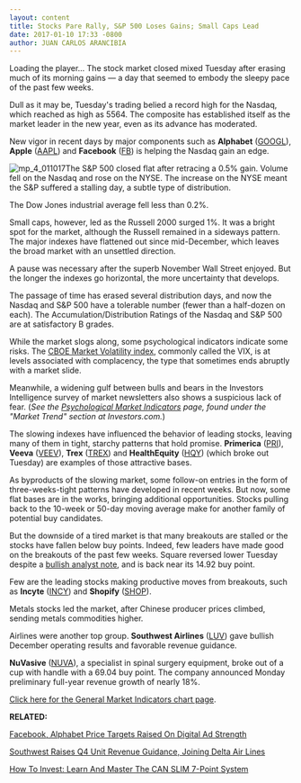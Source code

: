 ```yaml
---
layout: content
title: Stocks Pare Rally, S&P 500 Loses Gains; Small Caps Lead
date: 2017-01-10 17:33 -0800
author: JUAN CARLOS ARANCIBIA
---
```






Loading the player...
The stock market closed mixed Tuesday after erasing much of its morning gains — a day that seemed to embody the sleepy pace of the past few weeks.


Dull as it may be, Tuesday's trading belied a record high for the Nasdaq, which reached as high as 5564. The composite has established itself as the market leader in the new year, even as its advance has moderated.


New vigor in recent days by major components such as **Alphabet** ([GOOGL](https://research.investors.com/quote.aspx?symbol=GOOGL)), **Apple** ([AAPL](https://research.investors.com/quote.aspx?symbol=AAPL)) and **Facebook** ([FB](https://research.investors.com/quote.aspx?symbol=FB)) is helping the Nasdaq gain an edge.


![mp_4_011017](https://www.investors.com/wp-content/uploads/2017/01/MP_4_011017-177x300.png)The S&P 500 closed flat after retracing a 0.5% gain. Volume fell on the Nasdaq and rose on the NYSE. The increase on the NYSE meant the S&P suffered a stalling day, a subtle type of distribution.


The Dow Jones industrial average fell less than 0.2%.


Small caps, however, led as the Russell 2000 surged 1%. It was a bright spot for the market, although the Russell remained in a sideways pattern. The major indexes have flattened out since mid-December, which leaves the broad market with an unsettled direction.


A pause was necessary after the superb November Wall Street enjoyed. But the longer the indexes go horizontal, the more uncertainty that develops.


The passage of time has erased several distribution days, and now the Nasdaq and S&P 500 have a tolerable number (fewer than a half-dozen on each). The Accumulation/Distribution Ratings of the Nasdaq and S&P 500 are at satisfactory B grades.


While the market slogs along, some psychological indicators indicate some risks. The [CBOE Market Volatility index](http://research.investors.com/psychological-market-indicators/chart?type=volatility), commonly called the VIX, is at levels associated with complacency, the type that sometimes ends abruptly with a market slide.


Meanwhile, a widening gulf between bulls and bears in the Investors Intelligence survey of market newsletters also shows a suspicious lack of fear. (*See the [Psychological Market Indicators](http://research.investors.com/psychological-market-indicators/) page, found under the "Market Trend" section at Investors.com.*)


The slowing indexes have influenced the behavior of leading stocks, leaving many of them in tight, starchy patterns that hold promise. **Primerica** ([PRI](https://research.investors.com/quote.aspx?symbol=PRI)), **Veeva** ([VEEV](https://research.investors.com/quote.aspx?symbol=VEEV)), **Trex** ([TREX](https://research.investors.com/quote.aspx?symbol=TREX)) and **HealthEquity** ([HQY](https://research.investors.com/quote.aspx?symbol=HQY)) (which broke out Tuesday) are examples of those attractive bases.


As byproducts of the slowing market, some follow-on entries in the form of three-weeks-tight patterns have developed in recent weeks. But now, some flat bases are in the works, bringing additional opportunities. Stocks pulling back to the 10-week or 50-day moving average make for another family of potential buy candidates.


But the downside of a tired market is that many breakouts are stalled or the stocks have fallen below buy points. Indeed, few leaders have made good on the breakouts of the past few weeks. Square reversed lower Tuesday despite a [bullish analyst note](https://www.investors.com/news/technology/square-price-target-hiked-on-small-biz-opportunity/?yptr=yahoo), and is back near its 14.92 buy point.


Few are the leading stocks making productive moves from breakouts, such as **Incyte** ([INCY](https://research.investors.com/quote.aspx?symbol=INCY)) and **Shopify** ([SHOP](https://research.investors.com/quote.aspx?symbol=SHOP)).


Metals stocks led the market, after Chinese producer prices climbed, sending metals commodities higher.


Airlines were another top group. **Southwest Airlines** ([LUV](https://research.investors.com/quote.aspx?symbol=LUV)) gave bullish December operating results and favorable revenue guidance.


**NuVasive** ([NUVA](https://research.investors.com/quote.aspx?symbol=NUVA)), a specialist in spinal surgery equipment, broke out of a cup with handle with a 69.04 buy point. The company announced Monday preliminary full-year revenue growth of nearly 18%.


[Click here for the General Market Indicators chart page](https://www.investors.com/wp-content/uploads/2017/01/IBD1001152658GMI.pdf).


**RELATED:**


[Facebook, Alphabet Price Targets Raised On Digital Ad Strength](https://www.investors.com/news/technology/facebook-alphabet-price-targets-raised-on-digital-ad-strength/)


[Southwest Raises Q4 Unit Revenue Guidance, Joining Delta Air Lines](https://www.investors.com/news/southwest-raises-q4-unit-revenue-guidance-joining-delta-air-lines/)


[How To Invest: Learn And Master The CAN SLIM 7-Point System](https://www.investors.com/ibd-university/can-slim/)


 


 





